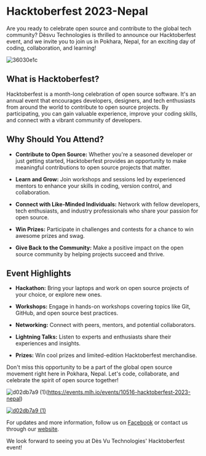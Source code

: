 # Hacktoberfest 2023-Nepal

Are you ready to celebrate open source and contribute to the global tech community? Dèsvu Technologies is thrilled to announce our Hacktoberfest event, and we invite you to join us in Pokhara, Nepal, for an exciting day of coding, collaboration, and learning!

![36030e1c](https://github.com/Des-Vu-Technologies/Hacktober-Fest-2023/assets/59717384/3b692de6-1d40-4015-a66a-9ad4e30bc95e)


## What is Hacktoberfest?

Hacktoberfest is a month-long celebration of open source software. It's an annual event that encourages developers, designers, and tech enthusiasts from around the world to contribute to open source projects. By participating, you can gain valuable experience, improve your coding skills, and connect with a vibrant community of developers.

## Why Should You Attend?

- **Contribute to Open Source:** Whether you're a seasoned developer or just getting started, Hacktoberfest provides an opportunity to make meaningful contributions to open source projects that matter.

- **Learn and Grow:** Join workshops and sessions led by experienced mentors to enhance your skills in coding, version control, and collaboration.

- **Connect with Like-Minded Individuals:** Network with fellow developers, tech enthusiasts, and industry professionals who share your passion for open source.

- **Win Prizes:** Participate in challenges and contests for a chance to win awesome prizes and swag.

- **Give Back to the Community:** Make a positive impact on the open source community by helping projects succeed and thrive.

## Event Highlights

- **Hackathon:** Bring your laptops and work on open source projects of your choice, or explore new ones.

- **Workshops:** Engage in hands-on workshops covering topics like Git, GitHub, and open source best practices.

- **Networking:** Connect with peers, mentors, and potential collaborators.

- **Lightning Talks:** Listen to experts and enthusiasts share their experiences and insights.

- **Prizes:** Win cool prizes and limited-edition Hacktoberfest merchandise.

Don't miss this opportunity to be a part of the global open source movement right here in Pokhara, Nepal. Let's code, collaborate, and celebrate the spirit of open source together!

![d02db7a9 (1)](https://github.com/Des-Vu-Technologies/Hacktober-Fest-2023/assets/59717384/bd83dd01-dbf9-4121-9da9-67a7c86f1b79)(https://events.mlh.io/events/10516-hacktoberfest-2023-nepal)

[![d02db7a9 (1)]([your-image-url.jpg](https://github.com/Des-Vu-Technologies/Hacktober-Fest-2023/assets/59717384/bd83dd01-dbf9-4121-9da9-67a7c86f1b79))](https://events.mlh.io/events/10516-hacktoberfest-2023-nepal)


For updates and more information, follow us on [Facebook](https://www.facebook.com/DesVuTechnologies) or contact us through our [website](https://desvutech.com/).

We look forward to seeing you at Dès Vu Technologies' Hacktoberfest event!
